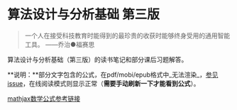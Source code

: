# 算法设计与分析基础 第三版

> 一个人在接受科技教育时能得到的最珍贵的收获时能够终身受用的通用智能工具。    ——乔治●福赛思

算法设计与分析基础（第三版）的读书笔记和部分课后习题解答。

**说明：**部分文字包含的公式，在pdf/mobi/epub格式中_无法渲染_，[参见issue](https://github.com/GitbookIO/plugin-mathjax)，在线阅读模式则显示正常（**需要手动刷新一下才能看到公式**）。

[mathjax数学公式参考链接](https://math.meta.stackexchange.com/questions/5020/mathjax-basic-tutorial-and-quick-reference)

